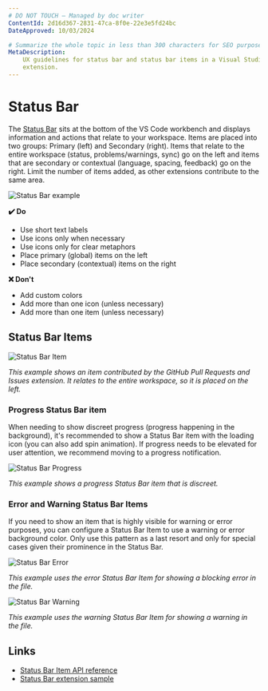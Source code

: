 ```yaml
---
# DO NOT TOUCH — Managed by doc writer
ContentId: 2d16d367-2831-47ca-8f0e-22e3e5fd24bc
DateApproved: 10/03/2024

# Summarize the whole topic in less than 300 characters for SEO purpose
MetaDescription:
    UX guidelines for status bar and status bar items in a Visual Studio Code
    extension.
---
```


# Status Bar

The
[Status Bar](/api/extension-capabilities/extending-workbench#status-bar-item)
sits at the bottom of the VS Code workbench and displays information and actions
that relate to your workspace. Items are placed into two groups: Primary (left)
and Secondary (right). Items that relate to the entire workspace (status,
problems/warnings, sync) go on the left and items that are secondary or
contextual (language, spacing, feedback) go on the right. Limit the number of
items added, as other extensions contribute to the same area.

![Status Bar example](images/examples/status-bar.png)

**✔️ Do**

-   Use short text labels
-   Use icons only when necessary
-   Use icons only for clear metaphors
-   Place primary (global) items on the left
-   Place secondary (contextual) items on the right

**❌ Don't**

-   Add custom colors
-   Add more than one icon (unless necessary)
-   Add more than one item (unless necessary)

## Status Bar Items

![Status Bar Item](images/examples/status-bar-item.png)

_This example shows an item contributed by the GitHub Pull Requests and Issues
extension. It relates to the entire workspace, so it is placed on the left._

### Progress Status Bar item

When needing to show discreet progress (progress happening in the background),
it's recommended to show a Status Bar item with the loading icon (you can also
add spin animation). If progress needs to be elevated for user attention, we
recommend moving to a progress notification.

![Status Bar Progress](images/examples/status-bar-progress.png)

_This example shows a progress Status Bar item that is discreet._

### Error and Warning Status Bar Items

If you need to show an item that is highly visible for warning or error
purposes, you can configure a Status Bar Item to use a warning or error
background color. Only use this pattern as a last resort and only for special
cases given their prominence in the Status Bar.

![Status Bar Error](images/examples/status-bar-error.png)

_This example uses the error Status Bar Item for showing a blocking error in the
file._

![Status Bar Warning](images/examples/status-bar-warning.png)

_This example uses the warning Status Bar Item for showing a warning in the
file._

## Links

-   [Status Bar Item API reference](/api/references/vscode-api#StatusBarItem)
-   [Status Bar extension sample](https://github.com/microsoft/vscode-extension-samples/tree/main/statusbar-sample)

